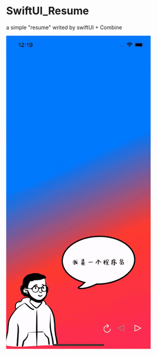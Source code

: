 # SwiftUI_Resume

a simple "resume" writed by swiftUI + Combine

<img src="https://github.com/chr1s78/myGitHub/blob/main/MeRecord.gif" width="390" height="844"/>
